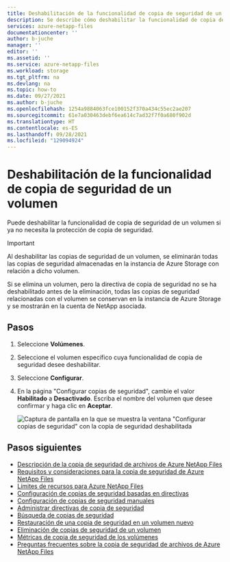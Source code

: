 ```yaml
---
title: Deshabilitación de la funcionalidad de copia de seguridad de un volumen de Azure NetApp Files | Microsoft Docs
description: Se describe cómo deshabilitar la funcionalidad de copia de seguridad de un volumen que ya no necesita protección de copia de seguridad.
services: azure-netapp-files
documentationcenter: ''
author: b-juche
manager: ''
editor: ''
ms.assetid: ''
ms.service: azure-netapp-files
ms.workload: storage
ms.tgt_pltfrm: na
ms.devlang: na
ms.topic: how-to
ms.date: 09/27/2021
ms.author: b-juche
ms.openlocfilehash: 1254a9884063fce100152f370a434c55ec2ae207
ms.sourcegitcommit: 61e7a030463debf6ea614c7ad32f7f0a680f902d
ms.translationtype: HT
ms.contentlocale: es-ES
ms.lasthandoff: 09/28/2021
ms.locfileid: "129094924"
---
```

# <a name="disable-backup-functionality-for-a-volume"></a>Deshabilitación de la funcionalidad de copia de seguridad de un volumen 

Puede deshabilitar la funcionalidad de copia de seguridad de un volumen si ya no necesita la protección de copia de seguridad. 

> [!IMPORTANT]
> Al deshabilitar las copias de seguridad de un volumen, se eliminarán todas las copias de seguridad almacenadas en la instancia de Azure Storage con relación a dicho volumen.

Si se elimina un volumen, pero la directiva de copia de seguridad no se ha deshabilitado antes de la eliminación, todas las copias de seguridad relacionadas con el volumen se conservan en la instancia de Azure Storage y se mostrarán en la cuenta de NetApp asociada. 

## <a name="steps"></a>Pasos

1. Seleccione **Volúmenes**.
2. Seleccione el volumen específico cuya funcionalidad de copia de seguridad desee deshabilitar.
3. Seleccione **Configurar**.
4. En la página "Configurar copias de seguridad", cambie el valor **Habilitado** a **Desactivado**. Escriba el nombre del volumen que desee confirmar y haga clic en **Aceptar**.

    ![Captura de pantalla en la que se muestra la ventana "Configurar copias de seguridad" con la copia de seguridad deshabilitada](../media/azure-netapp-files/backup-configure-backups-disable.png)

## <a name="next-steps"></a>Pasos siguientes  

* [Descripción de la copia de seguridad de archivos de Azure NetApp Files](backup-introduction.md)
* [Requisitos y consideraciones para la copia de seguridad de Azure NetApp Files](backup-requirements-considerations.md)
* [Límites de recursos para Azure NetApp Files](azure-netapp-files-resource-limits.md)
* [Configuración de copias de seguridad basadas en directivas](backup-configure-policy-based.md)
* [Configuración de copias de seguridad manuales](backup-configure-manual.md)
* [Administrar directivas de copia de seguridad](backup-manage-policies.md)
* [Búsqueda de copias de seguridad](backup-search.md)
* [Restauración de una copia de seguridad en un volumen nuevo](backup-restore-new-volume.md)
* [Eliminación de copias de seguridad de un volumen](backup-delete.md)
* [Métricas de copia de seguridad de los volúmenes](azure-netapp-files-metrics.md#volume-backup-metrics)
* [Preguntas frecuentes sobre la copia de seguridad de archivos de Azure NetApp Files](azure-netapp-files-faqs.md#azure-netapp-files-backup-faqs)

